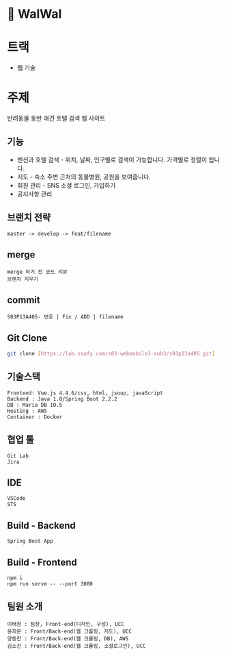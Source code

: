 ﻿ :dog: WalWal 
==========

# 트랙 
- 웹 기술

# 주제
반려동물 동반 애견 호텔 검색 웹 사이트

## 기능

- 펜션과 호텔 검색 - 위치, 날짜, 인구별로 검색이 가능합니다. 가격별로 정렬이 됩니다.
- 지도 - 숙소 주변 근처의 동물병원, 공원을 보여줍니다.
- 회원 관리 -  SNS 소셜 로그인, 가입하기
- 공지사항 관리

## 브랜치 전략
```
master -> develop -> feat/filename
```

## merge
```
merge 하기 전 코드 리뷰
브랜치 지우기
```

## commit
```
S03P13A405- 번호 | Fix / ADD | filename
```

## Git Clone

```bash
git clone [https://lab.ssafy.com/s03-webmobile1-sub3/s03p13a405.git]
```

## 기술스택

```
Frontend: Vue.js 4.4.6/css, html, jsoup, javaScript
Backend : Java 1.8/Spring Boot 2.2.2
DB : Maria DB 10.5
Hosting : AWS
Container : Docker
```

## 협업 툴
```
Git Lab
Jira
```

## IDE
```
VSCode
STS
```

## Build - Backend
```
Spring Boot App
```
## Build - Frontend
```
npm i
npm run serve -- --port 3000
```

## 팀원 소개
```
이태정 : 팀장, Front-end(디자인, 구성), UCC
윤희문 : Front/Back-end(웹 크롤링, 지도), UCC
양동찬 : Front/Back-end(웹 크롤링, DB), AWS
김소진 : Front/Back-end(웹 크롤링, 소셜로그인), UCC
```
